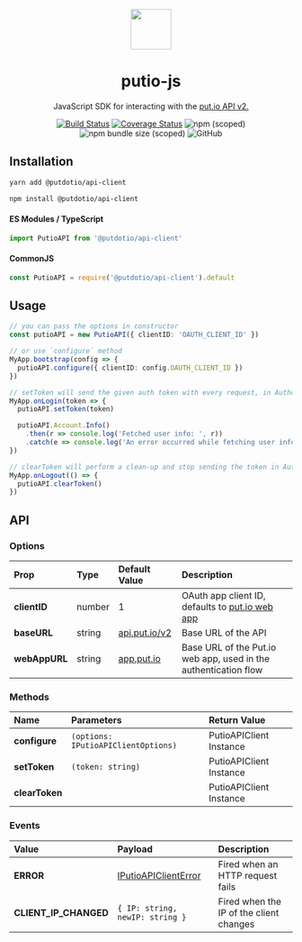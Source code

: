 <div align="center">
  <p>
    <img src="https://static.put.io/images/putio-boncuk.png" width="72">
  </p>

  <h1>putio-js</h1>

  <p>
    JavaScript SDK for interacting with the <a href="https://api.put.io/v2/docs">put.io API v2.</a>
  </p>

  <p>
    <a href="https://github.com/putdotio/putio-js/actions/workflows/push.yml"><img
        src="https://img.shields.io/github/actions/workflow/status/putdotio/putio-js/push.yml?branch=master"
        alt="Build Status"></a>
    <a href="https://coveralls.io/github/putdotio/putio-js?branch=master"><img
        src="https://coveralls.io/repos/github/putdotio/putio-js/badge.svg?branch=master" alt="Coverage Status"></a>
    <img src="https://img.shields.io/npm/v/@putdotio/api-client" alt="npm (scoped)">
    <img src="https://img.shields.io/bundlephobia/minzip/@putdotio/api-client" alt="npm bundle size (scoped)">
    <img src="https://img.shields.io/github/license/putdotio/putio-js" alt="GitHub">
  </p>
</div>

## Installation

```bash
yarn add @putdotio/api-client

npm install @putdotio/api-client
```

#### ES Modules / TypeScript

```ts
import PutioAPI from '@putdotio/api-client'
```

#### CommonJS

```js
const PutioAPI = require('@putdotio/api-client').default
```

## Usage

```ts
// you can pass the options in constructor
const putioAPI = new PutioAPI({ clientID: 'OAUTH_CLIENT_ID' })

// or use `configure` method
MyApp.bootstrap(config => {
  putioAPI.configure({ clientID: config.OAUTH_CLIENT_ID })
})

// setToken will send the given auth token with every request, in Authorization header
MyApp.onLogin(token => {
  putioAPI.setToken(token)

  putioAPI.Account.Info()
    .then(r => console.log('Fetched user info: ', r))
    .catch(e => console.log('An error occurred while fetching user info: ', e))
})

// clearToken will perform a clean-up and stop sending the token in Authorization header
MyApp.onLogout(() => {
  putioAPI.clearToken()
})
```

## API

### Options

| Prop          | Type   | Default Value                          | Description                                                           |
| :------------ | :----- | :------------------------------------- | :-------------------------------------------------------------------- |
| **clientID**  | number | 1                                      | OAuth app client ID, defaults to [put.io web app](https://app.put.io) |
| **baseURL**   | string | [api.put.io/v2](https://api.put.io/v2) | Base URL of the API                                                   |
| **webAppURL** | string | [app.put.io](https://app.put.io)       | Base URL of the Put.io web app, used in the authentication flow       |

### Methods

| Name           | Parameters                          | Return Value            |
| :------------- | :---------------------------------- | :---------------------- |
| **configure**  | `(options: IPutioAPIClientOptions)` | PutioAPIClient Instance |
| **setToken**   | `(token: string)`                   | PutioAPIClient Instance |
| **clearToken** |                                     | PutioAPIClient Instance |

### Events

| Value                 | Payload                                                                                              | Description                             |
| :-------------------- | :--------------------------------------------------------------------------------------------------- | :-------------------------------------- |
| **ERROR**             | [IPutioAPIClientError](https://github.com/putdotio/putio-js/blob/master/src/client/types.ts#L22-L26) | Fired when an HTTP request fails        |
| **CLIENT_IP_CHANGED** | `{ IP: string, newIP: string }`                                                                      | Fired when the IP of the client changes |
